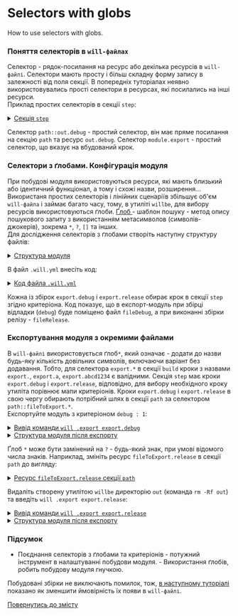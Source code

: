 # Selectors with globs

How to use selectors with globs.

### Поняття селекторів в `will-файлах`
Селектор - рядок-посилання на ресурс або декілька ресурсів в `will-файлі`. Селектори мають просту і більш складну форму запису в залежності від поля секції. В попередніх туторіалах неявно використовувались прості селектори в ресурсах, які посилались на інші ресурси.  
Приклад простих селекторів в секції `step`:

<details>
  <summary><u>Cекція <code>step</code></u></summary>

```yaml
step :

  export.out.debug :
    inherit : module.export  --> простий селектор
    export : path::out.debug   --> простий селектор
    tar : 0
    ...

```

</details>

Селектор `path::out.debug` - простий селектор, він має пряме посилання на секцію `path` та ресурс `out.debug`. Селектор `module.export` - простий селектор, що вказує на вбудований крок.

### Селектори з ґлобами. Конфігурація модуля  
При побудові модуля використовуються ресурси, які мають близький або ідентичний функціонал, а тому і схожі назви, розширення... Використаня простих селекторів і лінійних сценаріїв збільшує об'єм `will-файла` і займає багато часу, тому, в утиліті `willbe`, для вибору ресурсів використовуються ґлоби. [Ґлоб ](https://linuxhint.com/bash_globbing_tutorial/) - шаблон пошуку - метод опису пошукового запиту з використанням метасимволов (символів-джокерів), зокрема `*`, `?`, `[]` та інших.  
Для дослідження селекторів з ґлобами створіть наступну структуру файлів:  

<details>
  <summary><u>Структура модуля</u></summary>

```
selectorWithGlob
        ├── fileDebug
        ├── fileRelease         
        └── .will.yml       

```

</details>

В файл `.will.yml` внесіть код:

<details>
  <summary><u>Код файла <code>.will.yml</code></u></summary>

```yaml
about :

  name : selectorWithGlob
  description : "Using selector with glob to choise path"
  version : 0.0.1

path :

  in : '.'
  out : 'out'
  fileToExport.debug :
    criterion :
      debug : 1
    path : 'fileDebug'

  fileToExport.release :
    criterion :
      debug : 0
    path : 'fileRelease'

step  :
  export.debug :
    inherit : module.export
    export : path::fileToExport.*
    tar : 0
    criterion :
      debug : 1

  export.release :
    inherit : module.export
    export : path::fileToExport.*
    tar : 0
    criterion :
      debug : 0

build :

  export.debug :
    criterion :
      export : 1
      debug : 1
    steps :
      - export.*

  export.release :
    criterion :
      export : 1
      debug : 0
    steps :
      - export.*

```

</details>

Кожна із збірок `export.debug` i `export.release` обирає крок в секції `step` згідно критеріона. Код показує, що в експорт-модуль при збірці відладки (`debug`) буде поміщено файл `fileDebug`, а при виконанні збірки релізу - `fileRelease`.   

### Експортування модуля з окремими файлами
В `will-файлі` використовується ґлоб`*`, який означає - додати до назви будь-яку кількість довільних символів, включаючи варіант без додавання. Тобто, для селектора `export.*` в секції `build` кроки з назвами `export.`, `export.a`, `export.abcd1234` є валідними. Секція `step` має кроки `export.debug` i `export.release`, відповідно, для вибору необхідного кроку утиліта порівнює мапи критеріонів. Кроки `export.debug` i `export.release` в свою чергу обирають потрібний шлях в секції `path` за селектором `path::fileToExport.*`.  
Експортуйте модуль з критеріоном `debug : 1`:  

<details>
  <summary><u>Вивід команди <code>will .export export.debug</code></u></summary>

```
[user@user ~]$ will .export export.debug
...
   Exporting export.debug
   + Write out willfile /path_to_file/out/selectorWithGlob.out.will.yml
   + Exported export.debug with 1 files in 1.370s
  Exported module::selectorWithGlob / build::export.debug in 1.370s

```

</details>
<details>
  <summary><u>Структура модуля після експорту</u></summary>

```
selectorWithGlob
        ├── out
        │    └── selectorWithGlob.out.will.yml
        ├── fileDebug
        ├── fileRelease         
        └── .will.yml       

```

</details>

Ґлоб `*` може бути замінений на `?` - будь-який знак, при умові відомого числа знаків. Наприклад, змініть ресурс `fileToExport.release` в секції `path` до вигляду:

<details>
  <summary><u>Ресурс <code>fileToExport.release</code> секції <code>path</code></u></summary>

```yaml

  fileToExport.release :
    criterion :
       debug : 0
    path : './fileR??????'

```

</details>

Видаліть створену утилітою `willbe` директорію `out` (команда `rm -Rf out`) та введіть `will .export export.release`:

<details>
  <summary><u>Вивід команди <code>will .export export.release</code></u></summary>

```
[user@user ~]$ will .export export.release
...
  Exporting export.release
   + Write out willfile /path_to_file/out/selectorWithGlob.out.will.yml
   + Exported export.release with 1 files in 1.379s
  Exported module::selectorWithGlob / build::export.release in 1.379s

```

</details>
<details>
  <summary><u>Структура модуля після експорту</u></summary>

```
selectorWithGlob
        ├── out
        │    └── selectorWithGlob.out.will.yml
        ├── fileDebug
        ├── fileRelease         
        └── .will.yml       

```

</details>

### Підсумок
- Поєднання селекторів з ґлобами та критеріонів - потужний інструмент в налаштуванні побудови модуля.  - Використання ґлобів, робить побудову модуля гнучкою.  

Побудовані збірки не виключають помилок, тож, [в наступному туторіалі](AssertionUsing.md) показано як зменшити ймовірність їх появи в `will-файлі`.

[Повернутись до змісту](../README.md#tutorials)
